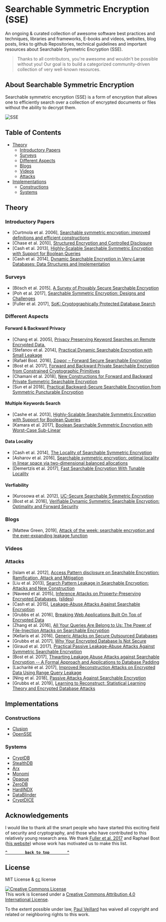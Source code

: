 #  Searchable Symmetric Encryption (SSE)

An ongoing & curated collection of awesome software best practices and techniques, libraries and frameworks, E-books and videos, websites, blog posts, links to github Repositories, technical guidelines and important resources about Searchable Symmetric Encryption (SSE).
> Thanks to all contributors, you're awesome and wouldn't be possible without you! Our goal is to build a categorized community-driven collection of very well-known resources.

## About Searchable Symmetric Encryption

Searchable symmetric encryption (SSE) is a form of encryption that allows one to efficiently search over a collection of encrypted documents or files without the ability to decrypt them.

![SSE](https://github.com/paulveillard/cybersecurity-searchable-symmetric-encryption/blob/main/img/SSE.jpg)

## Table of Contents

- [Theory](#theory)
	- [Introductory Papers](#introductory-papers)
	- [Surveys](#surveys)
	- [Different Aspects](#different-aspects)
	- [Blogs](#blogs)
	- [Videos](#videos)
	- [Attacks](#attacks)
- [Implementations](#implementations)  
  	- [Constructions](#constructions)
	- [Systems](#systems)


## Theory

### Introductory Papers

- [Curtmola et al. 2006], [Searchable symmetric encryption: improved definitions and efficient constructions](https://eprint.iacr.org/2006/210.pdf)
- [Chase et al. 2010], [Structured Encryption and Controlled Disclosure](https://www.iacr.org/archive/asiacrypt2010/6477581/6477581.pdf)
- [Cash et al. 2013], [Highly-Scalable Searchable Symmetric Encryption with Support for Boolean Queries](https://eprint.iacr.org/2013/169.pdf)
- [Cash et al. 2014], [Dynamic Searchable Encryption in Very-Large Databases: Data Structures and Implementation](https://eprint.iacr.org/2014/853.pdf)

### Surveys

- [Bösch et al. 2015], [A Survey of Provably Secure Searchable Encryption](https://dl.acm.org/citation.cfm?id=2636328)
- [Poh et al. 2017], [Searchable Symmetric Encryption: Designs and Challenges](https://dl.acm.org/citation.cfm?id=3064005)
- [Fuller et al. 2017], [SoK: Cryptographically Protected Database Search](https://arxiv.org/abs/1703.02014)

### Different Aspects
#### Forward & Backward Privacy
- [Chang et al. 2005], [Privacy Preserving Keyword Searches on Remote Encrypted Data.](https://pdfs.semanticscholar.org/62b0/603324e12755abeba2602ffdecb23937e7e0.pdf)
- [Stefanov et al. 2014], [Practical Dynamic Searchable Encryption with Small Leakage](https://eprint.iacr.org/2013/832.pdf)
- [Rafaël Bost. 2016], [Σoφoς – Forward Secure Searchable Encryption](https://eprint.iacr.org/2016/728.pdf)
- [Bost et al. 2017], [Forward and Backward Private Searchable Encryption from Constrained Cryptographic Primitives](https://eprint.iacr.org/2017/805.pdf)
- [Chamani et al. 2018], [New Constructions for Forward and Backward Private
Symmetric Searchable Encryption](http://home.cse.ust.hk/~jgc/Index_files/New-Constructions-for-Forward-and-Backward-Private-Symmetric-Searchable-Encryption.pdf)
- [Sun et al 2018], [Practical Backward-Secure Searchable Encryption from Symmetric Puncturable Encryption](https://dl.acm.org/citation.cfm?id=3243782)


#### Multiple Keywords Search
- [Cashe et al. 2013], [Highly-Scalable Searchable Symmetric Encryption with Support for Boolean Queries](https://eprint.iacr.org/2013/169.pdf)
- [Kamara et al. 2017], [Boolean Searchable Symmetric Encryption with Worst-Case Sub-Linear](https://eprint.iacr.org/2017/126.pdf)

#### Data Locality
- [Cash et al. 2014], [The Locality of Searchable Symmetric Encryption](https://www.iacr.org/archive/eurocrypt2014/84410155/84410155.pdf)
- [Asharov et al. 2016], [Searchable symmetric encryption: optimal locality in linear space via two-dimensional balanced allocations](https://eprint.iacr.org/2016/251)
- [Demertzis et al. 2017], [Fast Searchable Encryption With Tunable Locality](https://dl.acm.org/doi/10.1145/3035918.3064057)

#### Verfiability
- [Kurosowa et al. 2012], [UC-Secure Searchable Symmetric Encryption](https://ifca.ai/pub/fc12/73970279.pdf)
- [Bost et al. 2016], [Verifiable Dynamic Symmetric Searchable Encryption: Optimality and Forward Security](https://eprint.iacr.org/2016/062)

### Blogs
- [Mattew Green, 2019],  [Attack of the week: searchable encryption and the ever-expanding leakage function](https://blog.cryptographyengineering.com/2019/02/11/attack-of-the-week-searchable-encryption-and-the-ever-expanding-leakage-function/)


### Videos


### Attacks

- [Islam et al. 2012], [Access Pattern disclosure on Searchable Encryption: Ramification, Attack and Mitigation](http://wp.internetsociety.org/ndss/wp-content/uploads/sites/25/2017/09/06_1.pdf)
- [Liu et al. 2013], [Search Pattern Leakage in Searchable Encryption: Attacks and New Construction](https://eprint.iacr.org/2013/163.pdf)
- [Naveed et al. 2015], [Inference Attacks on Property-Preserving Encrypted Databases](https://cs.brown.edu/~seny/pubs/edb.pdf), ([slides](https://rwc.iacr.org/2016/Slides/rwc16-wright.pdf))
- [Cash et al. 2015], [Leakage-Abuse Attacks Against Searchable Encryption](https://eprint.iacr.org/2016/718)
- [Grubbs et al. 2016], [Breaking Web Applications Built On Top of Encrypted Data](https://eprint.iacr.org/2016/920)
- [Zhang et al. 2016], [All Your Queries Are Belong to Us: The Power of File-Injection Attacks on Searchable Encryption](https://eprint.iacr.org/2016/172)
- [Kellaris et al. 2016], [Generic Attacks on Secure Outsourced Databases](https://scholar.harvard.edu/files/gkellaris/files/genericattacks.pdf)
- [Grubbs et al. 2017], [Why Your Encrypted Database Is Not Secure](https://eprint.iacr.org/2017/468.pdf)
- [Giraud et al. 2017], [Practical Passive Leakage-Abuse Attacks Against Symmetric Searchable Encryption](https://eprint.iacr.org/2017/046.pdf)
- [Bost et al. 2017], [Thwarting Leakage Abuse Attacks against Searchable Encryption -- A Formal Approach and Applications to Database Padding](https://eprint.iacr.org/2017/1060)
- [Lacharité et al. 2017], [Improved Reconstruction Attacks on Encrypted Data Using Range Query Leakage](https://eprint.iacr.org/2017/701)
- [Ning et al. 2018], [Passive Attacks Against Searchable Encryption](https://ieeexplore.ieee.org/abstract/document/8443434/)
- [Grubbs et al. 2019], [Learning to Reconstruct: Statistical Learning Theory and Encrypted Database Attacks](https://eprint.iacr.org/2019/011.pdf)



## Implementations

### Constructions
- [Clusion](https://github.com/encryptedsystems/Clusion)
- [OpenSSE](https://opensse.github.io/)

### Systems

- [CryptDB](https://css.csail.mit.edu/cryptdb/)
- [StealthDB](https://github.com/cryptograph/stealthdb)
- [Arx](https://eprint.iacr.org/2016/591.pdf)
- [Monomi](https://dspace.mit.edu/bitstream/handle/1721.1/87023/tu-monomi-cr-vldb13.pdf?sequence=1&isAllowed=y)
- [Opaque](https://www.usenix.org/conference/nsdi17/technical-sessions/presentation/zheng)
- [ZeroDB](https://github.com/zerodb/zerodb)
- [HardINDX](https://link.springer.com/chapter/10.1007/978-3-319-61176-1_22)
- [DataBlinder](https://dl.acm.org/doi/10.1145/3366626.3368132)
- [CryptDICE](https://www.sciencedirect.com/science/article/abs/pii/S0306437920301289)

## Acknowledgements
I would like to thank all the smart people who have started this exciting field of security and cryptography, and those who have contributed to this relatively young research area. We thank [Fuller et al. 2017](https://arxiv.org/abs/1703.02014) and Raphael Bost ([his website](https://raphael.bost.fyi/se_references/)) whose work has motivated us to make this list.




**[`^        back to top        ^`](#)**

## License
MIT License & [cc](https://creativecommons.org/licenses/by/4.0/) license

<a rel="license" href="http://creativecommons.org/licenses/by/4.0/"><img alt="Creative Commons License" style="border-width:0" src="https://i.creativecommons.org/l/by/4.0/88x31.png" /></a><br />This work is licensed under a <a rel="license" href="http://creativecommons.org/licenses/by/4.0/">Creative Commons Attribution 4.0 International License</a>.

To the extent possible under law, [Paul Veillard](https://github.com/paulveillard/) has waived all copyright and related or neighboring rights to this work.

